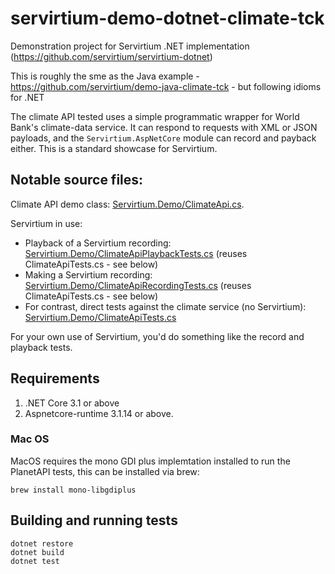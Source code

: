 # servirtium-demo-dotnet-climate-tck

Demonstration project for Servirtium .NET implementation (https://github.com/servirtium/servirtium-dotnet)

This is roughly the sme as the Java example - https://github.com/servirtium/demo-java-climate-tck - but following idioms for .NET

The climate API tested uses a simple programmatic wrapper for World Bank's climate-data service. It can respond to requests with XML or 
JSON payloads, and the `Servirtium.AspNetCore` module can record and payback either. This is a standard showcase for Servirtium.

## Notable source files:

Climate API demo class: [Servirtium.Demo/ClimateApi.cs](https://github.com/servirtium/sdemo-dotnet-climate-tck/blob/master/Servirtium.Demo/ClimateApi.cs). 

Servirtium in use:

* Playback of a Servirtium recording: [Servirtium.Demo/ClimateApiPlaybackTests.cs](https://github.com/servirtium/demo-dotnet-climate-tck/blob/master/Servirtium.Demo/ClimateApiPlaybackTests.cs) (reuses ClimateApiTests.cs - see below)
* Making a Servirtium recording: [Servirtium.Demo/ClimateApiRecordingTests.cs](https://github.com/servirtium/demo-dotnet-climate-tck/blob/master/Servirtium.Demo/ClimateApiRecordingTests.cs) (reuses ClimateApiTests.cs - see below)
* For contrast, direct tests against the climate service (no Servirtium): [Servirtium.Demo/ClimateApiTests.cs](https://github.com/servirtium/demo-dotnet-climate-tck/blob/master/Servirtium.Demo/ClimateApiTests.cs) 

For your own use of Servirtium, you'd do something like the record and playback tests.

## Requirements

1. .NET Core 3.1 or above
2. Aspnetcore-runtime 3.1.14 or above.

### Mac OS

MacOS requires the mono GDI plus implemtation installed to run the PlanetAPI tests, this can be installed via brew:

`brew install mono-libgdiplus`

## Building and running tests

```
dotnet restore
dotnet build
dotnet test
```
